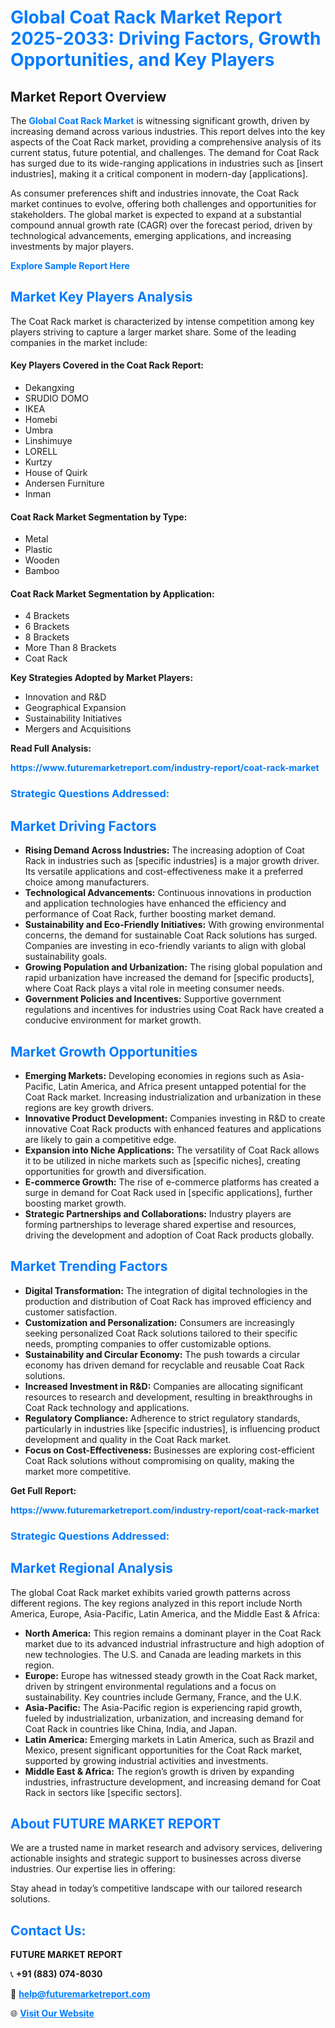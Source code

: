 <h1 style="color: #007BFF;">Global Coat Rack Market Report 2025-2033: Driving Factors, Growth Opportunities, and Key Players</h1>

<section id="overview">
<h2>Market Report Overview</h2>
<p>The <a href="https://www.futuremarketreport.com/industry-report/coat-rack-market" style="color: #007BFF; text-decoration: none;"><strong>Global Coat Rack Market</strong></a> is witnessing significant growth, driven by increasing demand across various industries. This report delves into the key aspects of the Coat Rack market, providing a comprehensive analysis of its current status, future potential, and challenges. The demand for Coat Rack has surged due to its wide-ranging applications in industries such as [insert industries], making it a critical component in modern-day [applications].</p>
<p>As consumer preferences shift and industries innovate, the Coat Rack market continues to evolve, offering both challenges and opportunities for stakeholders. The global market is expected to expand at a substantial compound annual growth rate (CAGR) over the forecast period, driven by technological advancements, emerging applications, and increasing investments by major players.</p>
</section>

<section id="overview">
<p><a href="https://www.futuremarketreport.com/request-sample/reportId=111895" style="color: #007BFF; text-decoration: none;"><strong>Explore Sample Report Here</strong></a></p>
</section>

<section id="key-players">
<h2 style="color: #007BFF;">Market Key Players Analysis</h2>
<p>The Coat Rack market is characterized by intense competition among key players striving to capture a larger market share. Some of the leading companies in the market include:</p>
<h4>Key Players Covered in the Coat Rack Report:</h4>
<ul><li>Dekangxing</li><li>SRUDIO DOMO</li><li>IKEA</li><li>Homebi</li><li>Umbra</li><li>Linshimuye</li><li>LORELL</li><li>Kurtzy</li><li>House of Quirk</li><li>Andersen Furniture</li><li>Inman</li></ul>
<h4>Coat Rack Market Segmentation by Type:</h4>
<ul><li>Metal</li><li>Plastic</li><li>Wooden</li><li>Bamboo</li></ul>

<h4>Coat Rack Market Segmentation by Application:</h4>
<ul><li>4 Brackets</li><li>6 Brackets</li><li>8 Brackets</li><li>More Than 8 Brackets</li><li>Coat Rack</li></ul>
<p><strong>Key Strategies Adopted by Market Players:</strong></p>
<ul>
<li>Innovation and R&D</li>
<li>Geographical Expansion</li>
<li>Sustainability Initiatives</li>
<li>Mergers and Acquisitions</li>
</ul>
</section>

<section>
<p><strong>Read Full Analysis: </strong></p><a href="https://www.futuremarketreport.com/industry-report/coat-rack-market" style="color: #007BFF; text-decoration: none;"><strong>https://www.futuremarketreport.com/industry-report/coat-rack-market</strong></a>
<h3 style="color: #007BFF;">Strategic Questions Addressed:</h3>
</section>

<section id="driving-factors">
<h2 style="color: #007BFF;">Market Driving Factors</h2>
<ul>
<li><strong>Rising Demand Across Industries:</strong> The increasing adoption of Coat Rack in industries such as [specific industries] is a major growth driver. Its versatile applications and cost-effectiveness make it a preferred choice among manufacturers.</li>
<li><strong>Technological Advancements:</strong> Continuous innovations in production and application technologies have enhanced the efficiency and performance of Coat Rack, further boosting market demand.</li>
<li><strong>Sustainability and Eco-Friendly Initiatives:</strong> With growing environmental concerns, the demand for sustainable Coat Rack solutions has surged. Companies are investing in eco-friendly variants to align with global sustainability goals.</li>
<li><strong>Growing Population and Urbanization:</strong> The rising global population and rapid urbanization have increased the demand for [specific products], where Coat Rack plays a vital role in meeting consumer needs.</li>
<li><strong>Government Policies and Incentives:</strong> Supportive government regulations and incentives for industries using Coat Rack have created a conducive environment for market growth.</li>
</ul>
</section>

<section id="growth-opportunities">
<h2 style="color: #007BFF;">Market Growth Opportunities</h2>
<ul>
<li><strong>Emerging Markets:</strong> Developing economies in regions such as Asia-Pacific, Latin America, and Africa present untapped potential for the Coat Rack market. Increasing industrialization and urbanization in these regions are key growth drivers.</li>
<li><strong>Innovative Product Development:</strong> Companies investing in R&D to create innovative Coat Rack products with enhanced features and applications are likely to gain a competitive edge.</li>
<li><strong>Expansion into Niche Applications:</strong> The versatility of Coat Rack allows it to be utilized in niche markets such as [specific niches], creating opportunities for growth and diversification.</li>
<li><strong>E-commerce Growth:</strong> The rise of e-commerce platforms has created a surge in demand for Coat Rack used in [specific applications], further boosting market growth.</li>
<li><strong>Strategic Partnerships and Collaborations:</strong> Industry players are forming partnerships to leverage shared expertise and resources, driving the development and adoption of Coat Rack products globally.</li>
</ul>
</section>

<section id="trending-factors">
<h2 style="color: #007BFF;">Market Trending Factors</h2>
<ul>
<li><strong>Digital Transformation:</strong> The integration of digital technologies in the production and distribution of Coat Rack has improved efficiency and customer satisfaction.</li>
<li><strong>Customization and Personalization:</strong> Consumers are increasingly seeking personalized Coat Rack solutions tailored to their specific needs, prompting companies to offer customizable options.</li>
<li><strong>Sustainability and Circular Economy:</strong> The push towards a circular economy has driven demand for recyclable and reusable Coat Rack solutions.</li>
<li><strong>Increased Investment in R&D:</strong> Companies are allocating significant resources to research and development, resulting in breakthroughs in Coat Rack technology and applications.</li>
<li><strong>Regulatory Compliance:</strong> Adherence to strict regulatory standards, particularly in industries like [specific industries], is influencing product development and quality in the Coat Rack market.</li>
<li><strong>Focus on Cost-Effectiveness:</strong> Businesses are exploring cost-efficient Coat Rack solutions without compromising on quality, making the market more competitive.</li>
</ul>
</section>

<section>
<p><strong>Get Full Report: </strong></p><a href="https://www.futuremarketreport.com/industry-report/coat-rack-market" style="color: #007BFF; text-decoration: none;"><strong>https://www.futuremarketreport.com/industry-report/coat-rack-market</strong></a>
<h3 style="color: #007BFF;">Strategic Questions Addressed:</h3>
</section>


<section id="regional-analysis">
<h2 style="color: #007BFF;">Market Regional Analysis</h2>
<p>The global Coat Rack market exhibits varied growth patterns across different regions. The key regions analyzed in this report include North America, Europe, Asia-Pacific, Latin America, and the Middle East & Africa:</p>
<ul>
<li><strong>North America:</strong> This region remains a dominant player in the Coat Rack market due to its advanced industrial infrastructure and high adoption of new technologies. The U.S. and Canada are leading markets in this region.</li>
<li><strong>Europe:</strong> Europe has witnessed steady growth in the Coat Rack market, driven by stringent environmental regulations and a focus on sustainability. Key countries include Germany, France, and the U.K.</li>
<li><strong>Asia-Pacific:</strong> The Asia-Pacific region is experiencing rapid growth, fueled by industrialization, urbanization, and increasing demand for Coat Rack in countries like China, India, and Japan.</li>
<li><strong>Latin America:</strong> Emerging markets in Latin America, such as Brazil and Mexico, present significant opportunities for the Coat Rack market, supported by growing industrial activities and investments.</li>
<li><strong>Middle East & Africa:</strong> The region’s growth is driven by expanding industries, infrastructure development, and increasing demand for Coat Rack in sectors like [specific sectors].</li>
</ul>
</section>

<footer>
<h2 style="color: #007BFF;">About FUTURE MARKET REPORT</h2>
<p>We are a trusted name in market research and advisory services, delivering actionable insights and strategic support to businesses across diverse industries. Our expertise lies in offering:</p>

<p>Stay ahead in today’s competitive landscape with our tailored research solutions.</p>

<h2 style="color: #007BFF;">Contact Us:</h2>
<p><strong>FUTURE MARKET REPORT</strong></p>
<p>📞 <strong>+91 (883) 074-8030</strong></p>
<p>📧 <strong><a href="mailto:help@futuremarketreport.com" style="color: #007BFF;">help@futuremarketreport.com</a></strong></p>
<p>🌐 <strong><a href="https://www.futuremarketreport.com/" style="color: #007BFF;">Visit Our Website</a></strong></p>
</footer>